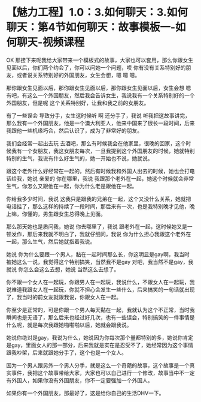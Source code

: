 # 【魅力工程】1.0：3.如何聊天：3.如何聊天：第4节如何聊天：故事模板一-如何聊天-视频课程

OK 那接下来呢我给大家带来一个模板式的故事，大家也可以套用，那么你跟女生见面以后，你们两个约会了，你可以问她一个问题，哎 你有没有关系特别好的朋友，或者说关系特别好的外国朋友，女生会想，嗯 嗯 嗯。

那你跟女生见面以后，那你跟女生见面以后，那你跟女生见面以后，女生会想 嗯 有吧，有这么一个外国朋友，然后我会告诉女生，我说我有一个关系特别好的一个外国朋友，但是呢 这个关系特别好，让我和我之前的女朋友。

有了一些误会 导致分手，女生这时候听 啊 还分手了，我说 听我把这故事讲完，那么我有一个外国朋友，他是一个澳大利亚人，他来中国来了很长一段时间，后来我跟他一些机缘巧合，然后认识了，成为了非常好的朋友。

我们会经常一起出去玩 去酒吧，那么有时候我会在他家里，很晚的回家，这个时候我有一个女朋友，我这女朋友每次，一旦我提到这个外国朋友的时候，她就特别特别的生气，我说有什么好生气的，她一开始也不说，她就说。

跟这个老外什么好经常在一起的，然后有时候我和外国人出去的时候，她也会打电话给我，她说 亲爱的 你在哪里，我说 我跟那个老外在一起，她这个时候就会非常生气，你怎么又跟他在一起，你为什么老是跟他在一起。

你给我多少时间，我说 这我只是跟我的兄弟在一起，这个又没什么关系，她就把电话挂了，那么这样的持续了一段时间，那后来有一次，也是我特别晚才见他，晚上嘛，你懂的，男生跟女生总得晚上见面。

那么那天她也是质问我，她说 你去哪里了，我说 跟老外在一起，这时候她又是一顿发作，那后来我就不明白了，我就仔细问，我说 你为什么担心我跟这个老外在一起，那么生气，然后她就指着我说。

她说 你为什么要跟一个男人，黏在一起时间那么长，你这明显是gay啊，我当时被她这么一说，我觉得这个特别搞笑，当然我不是gay 对吧，我当然不是gay，我就说 你怎么会这么去想，她说 当然这么去想了。

你不跟一个女人在一起玩，你跟男人在一起玩，我说什么，不跟女人在一起玩，我说难道我跟女人在一起玩，你就不担心会发生一些什么，后来搞笑的一句话就出现了，我当时的前女友就跟我说，你跟女人在一起。

你至少是正常的，可是你跟一个男人每天黏在一起，我就认为这个不正常，当时我瞬间也是无语了，那么后来也经过好几次，也有一些误会，特别搞笑的一件事情是什么呢，就是每次我跟她啪啪啪以后，她就会跟我说。

她说你绝对是gay，我说为什么，她说因为你每次那个量都特别的多，她说你肯定是gay，里面女人的那一部分，后来我就是实在是忍受不了，她经常因为这个事情跟我吵架，后来就跟她分手了，这个也是一个女人。

因为一个男人跟另外一个男人分手，就是这么一个奇葩的故事，这个故事是一个真实事件，我把这个故事带给大家，大家也可以自己进行一个修改，故事当中不一定有外国人，如果你没有外国朋友，你不一定要强加一个外国人。

如果你有一个外国朋友，那最好了，这是给你自己的生活DHV一下。